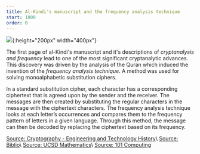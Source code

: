 ```yaml
---
title: Al-Kindi's manuscript and the frequency analysis technique
start: 1800 
order: 0
---
```


![](https://i1.wp.com/mvslim.com/wp-content/uploads/2018/01/Al-kindi-omslag.png?w=727&ssl=1){:height="200px" width="400px"}

The first page of al-Kindi's manuscript and it's descriptions of *cryptanalysis and frequency* lead to one of the most significant cryptanalytic advances. This discovery was driven by the analysis of the Quran which induced the invention of the *frequency analysis technique*. A method was used for solving monoalphabetic substitution ciphers. 

 In a standard substitution cipher, each character has a corresponding ciphertext that is agreed upon by the sender and the receiver. The messages are then created by substituting the regular characters in the message with the ciphertext characters. The frequency analysis technique looks at each letter’s occurrences and compares them to the frequency pattern of letters in a given language. Through this method, the message can then be decoded by replacing the ciphertext based on its frequency.


[Source: Cryptography - Engineering and Technology History](http://ethw.org/Cryptography)\\
[Source: Biblio](https://www.biblio.com/blog/2014/11/renaissance-codes-ciphers-exhibition-folger/#)\\
[Source: UCSD Mathematics](http://math.ucsd.edu/~crypto/java/EARLYCIPHERS/Monoalphabetic.html)\\
[Source: 101 Computing](http://www.101computing.net/frequency-analysis/)


